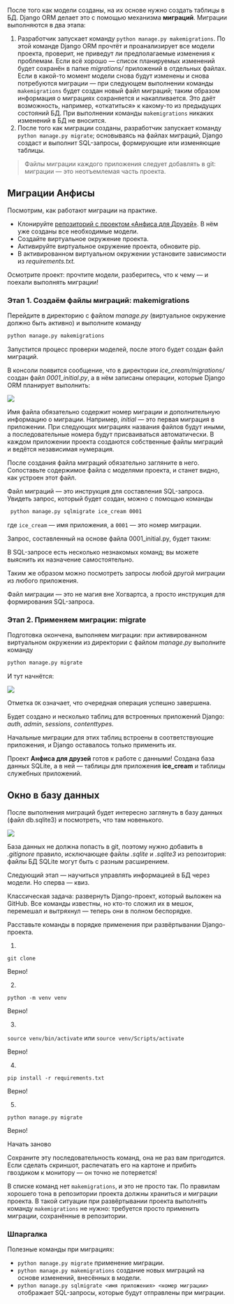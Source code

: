 После того как модели созданы, на их основе нужно создать таблицы в БД. Django ORM делает это с помощью механизма **миграций**. Миграции выполняются в два этапа:

1. Разработчик запускает команду `python manage.py makemigrations`. По этой команде Django ORM прочтёт и проанализирует все модели проекта, проверит, не приведут ли предполагаемые изменения к проблемам. Если всё хорошо — список планируемых изменений будет сохранён в папке _migrations/_ приложений в отдельных файлах. Если в какой-то момент модели снова будут изменены и снова потребуются миграции — при следующем выполнении команды `makemigrations` будет создан новый файл миграций; таким образом информация о миграциях сохраняется и накапливается. Это даёт возможность, например, «откатиться» к какому-то из предыдущих состояний БД. При выполнении команды `makemigrations` никаких изменений в БД не вносится.
2. После того как миграции созданы, разработчик запускает команду `python manage.py migrate`; основываясь на файлах миграций, Django создаст и выполнит SQL-запросы, формирующие или изменяющие таблицы.

> Файлы миграции каждого приложения следует добавлять в git: миграции — это неотъемлемая часть проекта.

## Миграции Анфисы

Посмотрим, как работают миграции на практике.

- Клонируйте [репозиторий с проектом «Анфиса для Друзей»](https://github.com/yandex-praktikum/anfisa2sprint). В нём уже созданы все необходимые модели.
- Создайте виртуальное окружение проекта.
- Активируйте виртуальное окружение проекта, обновите pip.
- В активированном виртуальном окружении установите зависимости из _requirements.txt._

Осмотрите проект: прочтите модели, разберитесь, что к чему — и поехали выполнять миграции!

### Этап 1. Создаём файлы миграций: makemigrations

Перейдите в директорию с файлом _manage.py_ (виртуальное окружение должно быть активно) и выполните команду

``` bash
python manage.py makemigrations 
```

Запустится процесс проверки моделей, после этого будет создан файл миграций.

В консоли появится сообщение, что в директории _ice_cream/migrations/_ создан файл _0001_initial.py_, а в нём записаны операции, которые Django ORM планирует выполнить:

![](https://pictures.s3.yandex.net/resources/1_1685546736.png)

Имя файла обязательно содержит номер миграции и дополнительную информацию о миграции. Например, _initial_ — это первая миграция в приложении. При следующих миграциях названия файлов будут иными, а последовательные номера будут присваиваться автоматически. В каждом приложении проекта создаются собственные файлы миграций и ведётся независимая нумерация.

После создания файла миграций обязательно загляните в него. Cопоставьте содержимое файла с моделями проекта, и станет видно, как устроен этот файл.

Файл миграций _—_ это инструкция для составления SQL-запроса. Увидеть запрос, который будет создан, можно с помощью команды

```bash
 python manage.py sqlmigrate ice_cream 0001  
```

где `ice_cream` — имя приложения, а `0001` — это номер миграции.

Запрос, составленный на основе файла 0001_initial.py, будет таким:

В SQL-запросе есть несколько незнакомых команд; вы можете выяснить их назначение самостоятельно.

Таким же образом можно посмотреть запросы любой другой миграции из любого приложения.

Файл миграции — это не магия вне Хогвартса, а просто инструкция для формирования SQL-запроса.

### Этап 2. Применяем миграции: migrate

Подготовка окончена, выполняем миграции: при активированном виртуальном окружении из директории с файлом _manage.py_ выполните команду

```bash
python manage.py migrate 
```

И тут начнётся:

![](https://pictures.s3.yandex.net/resources/2_1_1685546754.png)

Отметка `OK` означает, что очередная операция успешно завершена.

Будет создано и несколько таблиц для встроенных приложений Django: _auth_, _admin_, _sessions_, _contenttypes_.

Начальные миграции для этих таблиц встроены в соответствующие приложения, и Django оставалось только применить их.

Проект **Анфиса для друзей** готов к работе с данными! Создана база данных SQLite, а в ней — таблицы для приложения **ice_cream** и таблицы служебных приложений.

## Окно в базу данных

После выполнения миграций будет интересно заглянуть в базу данных (файл db.sqlite3) и посмотреть, что там новенького.

![](https://pictures.s3.yandex.net/resources/3_1_1685546769.png)

База данных не должна попасть в git, поэтому нужно добавить в _.gitignore_ правило, исключающее файлы _.sqlite_ и _.sqlite3_ из репозитория: файлы БД SQLite могут быть с разным расширением.

Следующий этап — научиться управлять информацией в БД через модели. Но сперва — квиз.

Классическая задача: развернуть Django-проект, который выложен на GitHub. Все команды известны, но кто-то сложил их в мешок, перемешал и вытряхнул — теперь они в полном беспорядке.

Расставьте команды в порядке применения при развёртывании Django-проекта.

1.

`git clone`

Верно!

2.

`python -m venv venv`

Верно!

3.

`source venv/bin/activate` или `source venv/Scripts/activate`

Верно!

4.

`pip install -r requirements.txt`

Верно!

5.

`python manage.py migrate`

Верно!

Начать заново

Сохраните эту последовательность команд, она не раз вам пригодится. Если сделать скриншот, распечатать его на картоне и прибить гвоздиком к монитору — он точно не потеряется!

В списке команд нет `makemigrations`, и это не просто так. По правилам хорошего тона в репозитории проекта должны храниться и миграции проекта. В такой ситуации при развёртывании проекта выполнять команду `makemigrations` не нужно: требуется просто применить миграции, сохранённые в репозитории.

### Шпаргалка

Полезные команды при миграциях:

- `python manage.py migrate` применение миграции.
- `python manage.py makemigrations` создание новых миграций на основе изменений, внесённых в модели.
- `python manage.py sqlmigrate <имя приложения> <номер миграции>` отображает SQL-запросы, которые будут отправлены при миграции.
